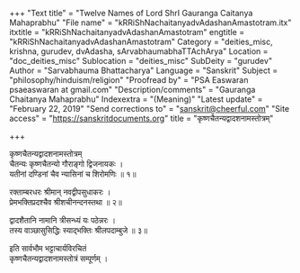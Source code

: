 +++
"Text title" = "Twelve Names of Lord ShrI Gauranga Caitanya Mahaprabhu"
"File name" = "kRRiShNachaitanyadvAdashanAmastotram.itx"
itxtitle = "kRRiShNachaitanyadvAdashanAmastotram"
engtitle = "kRRiShNachaitanyadvAdashanAmastotram"
Category = "deities_misc, krishna, gurudev, dvAdasha, sArvabhaumabhaTTAchArya"
Location = "doc_deities_misc"
Sublocation = "deities_misc"
SubDeity = "gurudev"
Author = "Sarvabhauma Bhattacharya"
Language = "Sanskrit"
Subject = "philosophy/hinduism/religion"
"Proofread by" = "PSA Easwaran psaeaswaran at gmail.com"
"Description/comments" = "Gauranga Chaitanya Mahaprabhu"
Indexextra = "(Meaning)"
"Latest update" = "February 22, 2019"
"Send corrections to" = "sanskrit@cheerful.com"
"Site access" = "https://sanskritdocuments.org"
title = "कृष्णचैतन्यद्वादशनामस्तोत्रम्"

+++
  
 कृष्णचैतन्यद्वादशनामस्तोत्रम्   
चैतन्यः कृष्णचैतन्यो गौराङ्गो द्विजनायकः ।  
यतीनां दण्डिनां चैव न्यासिनां च शिरोमणिः ॥ १॥  
  
रक्ताम्बरधरः श्रीमान् नवद्वीपसुधाकरः ।  
प्रेमभक्तिप्रदश्चैव श्रीशचीनन्दनस्तथा ॥ २॥  
  
द्वादशैतानि नामानि त्रीसन्ध्यं यः पठेन्नरः ।  
तस्य वाञ्छासुसिद्धिः स्याद्भक्तिः श्रीलपदाम्बुजे ॥ ३॥  
  
इति सार्वभौम भट्टाचार्यविरचितं  
          कृष्णचैतन्यद्वादशनामस्तोत्रं सम्पूर्णम् ।  
  
  
